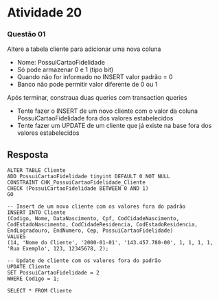 # Atividade 20

### Questão 01
Altere a tabela cliente para adicionar uma nova coluna
- Nome: PossuiCartaoFidelidade
- Só pode armazenar 0 e 1 (tipo bit)
- Quando não for informado no INSERT valor padrão = 0
- Banco não pode permitir valor diferente de 0 ou 1

Após terminar, constraua duas queries com transaction queries
- Tente fazer o INSERT de um novo cliente com o valor da coluna PossuiCartaoFidelidade fora dos valores estabelecidos
- Tente fazer um UPDATE de um cliente que já existe na base fora dos valores estabelecidos

## Resposta
	ALTER TABLE Cliente
	ADD PossuiCartaoFidelidade tinyint DEFAULT 0 NOT NULL
	CONSTRAINT CHK_PossuiCartaoFidelidade_Cliente
	CHECK (PossuiCartaoFidelidade BETWEEN 0 AND 1)
	GO
		
	-- Insert de um novo cliente com os valores fora do padrão
	INSERT INTO Cliente
	(Codigo, Nome, DataNascimento, Cpf, CodCidadeNascimento, CodEstadoNascimento, CodCidadeResidencia, CodEstadoResidencia, EndLogradouro, EndNumero, Cep, PossuiCartaoFidelidade)
	VALUES
	(14, 'Nome do Cliente', '2000-01-01', '143.457.780-00', 1, 1, 1, 1, 'Rua Exemplo', 123, 12345678, 2);

	-- Update de cliente com os valores fora do padrão
	UPDATE Cliente
	SET PossuiCartaoFidelidade = 2
	WHERE Codigo = 1;

	SELECT * FROM Cliente
